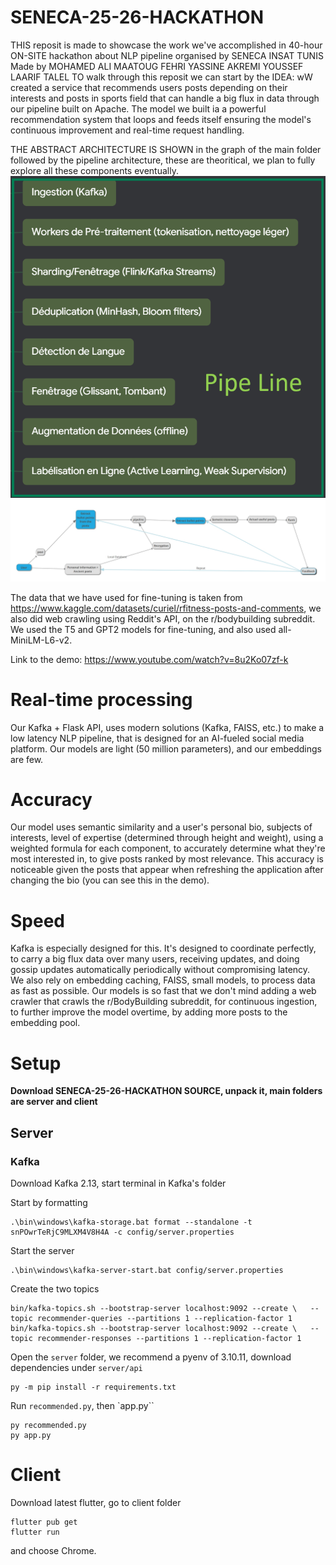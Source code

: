 # SENECA-25-26-HACKATHON
THIS reposit is made to showcase the work we've accomplished in 40-hour  ON-SITE hackathon about NLP pipeline organised by SENECA  INSAT TUNIS 
Made by MOHAMED ALI MAATOUG
FEHRI YASSINE
AKREMI YOUSSEF
LAARIF TALEL
TO walk through this reposit we can start by the IDEA:
wW created a service that recommends users posts depending on their interests  and posts in sports field that can handle a big flux in data through our pipeline built on Apache. The model we built ia a powerful recommendation system that loops and feeds itself ensuring the model's continuous improvement and real-time request handling.

THE ABSTRACT ARCHITECTURE IS SHOWN in the graph of the main folder followed by the pipeline architecture, these are theoritical, we plan to fully explore all these components eventually.
![](pipeline2.png)
![](main%20architecture.jpeg)

The data that we have used for fine-tuning is taken from https://www.kaggle.com/datasets/curiel/rfitness-posts-and-comments, we also did web crawling using Reddit's API, on the r/bodybuilding subreddit.
We used the T5 and GPT2 models for fine-tuning, and also used all-MiniLM-L6-v2.

Link to the demo: https://www.youtube.com/watch?v=8u2Ko07zf-k

# Real-time processing
Our Kafka + Flask API, uses modern solutions (Kafka, FAISS, etc.) to make a low latency NLP pipeline, that is designed for an AI-fueled social media platform.
Our models are light (50 million parameters), and our embeddings are few.

# Accuracy
Our model uses semantic similarity and a user's personal bio, subjects of interests, level of expertise (determined through height and weight), using a weighted formula for each component, to accurately determine what they're most interested in, to give posts ranked by most relevance. This accuracy is noticeable given the posts that appear when refreshing the application after changing the bio (you can see this in the demo).

# Speed
Kafka is especially designed for this. It's designed to coordinate perfectly, to carry a big flux data over many users, receiving updates, and doing gossip updates automatically periodically without compromising latency. We also rely on embedding caching, FAISS, small models, to process data as fast as possible. Our models is so fast that we don't mind adding a web crawler that crawls the r/BodyBuilding subreddit, for continuous ingestion, to further improve the model overtime, by adding more posts to the embedding pool.

# Setup

**Download SENECA-25-26-HACKATHON SOURCE, unpack it, main folders are server and client**


## Server
### Kafka
Download Kafka 2.13, start terminal in Kafka's folder

Start by formatting
```
.\bin\windows\kafka-storage.bat format --standalone -t snPOwrTeRjC9MLXM4V8H4A -c config/server.properties
```

Start the server 
```
.\bin\windows\kafka-server-start.bat config/server.properties
```

Create the two topics
```
bin/kafka-topics.sh --bootstrap-server localhost:9092 --create \   --topic recommender-queries --partitions 1 --replication-factor 1
bin/kafka-topics.sh --bootstrap-server localhost:9092 --create \   --topic recommender-responses --partitions 1 --replication-factor 1
```

Open the `server` folder, we recommend a pyenv of 3.10.11, download dependencies under `server/api`
```
py -m pip install -r requirements.txt
```

Run `recommended.py`, then `app.py``
```
py recommended.py
py app.py
```

# Client
Download latest flutter, go to client folder
```
flutter pub get
flutter run
```
and choose Chrome.




